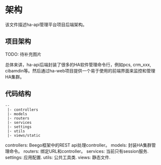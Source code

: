 # 架构

该文件描述ha-api管理平台项目后端架构。

## 项目架构

TODO: 待补充图片

总体来讲，ha-api后端封装了很多的HA软件管理命令行，例如pcs, crm_xxx, cibamdin等。然后通过ha-web项目提供一个易于使用的前端界面来监控和管理HA集群。


## 代码结构

```
--
 |- controllers
 |- models
 |- routers
 |- services
 |- settings
 |- utils
 |- views/static

```

controllers: Beego框架中的REST api处理controller。
models: 封装HA集群管理命令。
routers: 绑定URL和controller。
services: 当前只有session服务.
settings: 应用配置.
utils: 公共工具类.
views: 静态文件.

